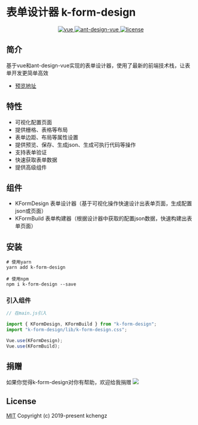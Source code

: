 


# 表单设计器 k-form-design

<p align="center">
  <a href="https://github.com/vuejs/vue">
    <img src="https://img.shields.io/badge/vue-2.6.10-brightgreen.svg" alt="vue">
  </a>
  <a href="https://github.com/vueComponent/ant-design-vue">
    <img src="https://img.shields.io/badge/Ant%20Design%20Vue-1.3.14-blue" alt="ant-design-vue">
  </a>
  <a href="https://github.com/Kchengz/k-form-design/blob/master/LICENSE">
    <img src="https://img.shields.io/github/license/mashape/apistatus.svg" alt="license">
  </a>
</p>

## 简介
基于vue和ant-design-vue实现的表单设计器，使用了最新的前端技术栈，让表单开发更简单高效
- [预览地址](http://cdn.kcz66.com/k-form-design.html)
<!-- - [开源地址](https://github.com/Kchengz/k-form-design) -->

## 特性
- 可视化配置页面
- 提供栅格、表格等布局
- 表单边距、布局等属性设置
- 提供预览、保存、生成json、生成可执行代码等操作
- 支持表单验证
- 快速获取表单数据
- 提供高级组件

## 组件
- KFormDesign 表单设计器（基于可视化操作快速设计出表单页面，生成配置json或页面）
- KFormBuild 表单构建器（根据设计器中获取的配置json数据，快速构建出表单页面）

## 安装
```
# 使用yarn 
yarn add k-form-design

# 使用npm 
npm i k-form-design --save
```

### 引入组件
``` javascript
// 在main.js引入

import { KFormDesign, KFormBuild } from "k-form-design";
import "k-form-design/lib/k-form-design.css";

Vue.use(KFormDesign);
Vue.use(KFormBuild);
```

## 捐赠
如果你觉得k-form-design对你有帮助，欢迎给我捐赠
![](http://cdn.kcz66.com/donation.png)

License
---
[MIT](https://github.com/Kchengz/k-form-design/blob/master/LICENSE)
Copyright (c) 2019-present kchengz